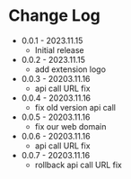 # Change Log

- 0.0.1 - 2023.11.15
  - Initial release
- 0.0.2 - 2023.11.15
  - add extension logo
- 0.0.3 - 20203.11.16
  - api call URL fix
- 0.0.4 - 20203.11.16
  - fix old version api call
- 0.0.5 - 20203.11.16
  - fix our web domain
- 0.0.6 - 20203.11.16
  - api call URL fix
- 0.0.7 - 20203.11.16
  - rollback api call URL fix
